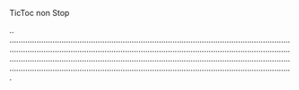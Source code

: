 TicToc non Stop

..
.................................................................................................................................................................................................................................................................................................................................................................................................................................................................................................................